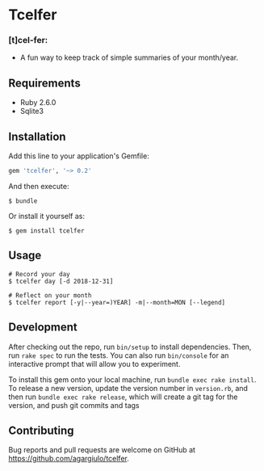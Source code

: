 # Tcelfer

### [t]cel-fer:
  - A fun way to keep track of simple summaries of your month/year.

## Requirements
* Ruby 2.6.0
* Sqlite3

## Installation

Add this line to your application's Gemfile:

```ruby
gem 'tcelfer', '~> 0.2'
```

And then execute:
```
$ bundle
```
Or install it yourself as:
```
$ gem install tcelfer
```
## Usage

```
# Record your day
$ tcelfer day [-d 2018-12-31]

# Reflect on your month
$ tcelfer report [-y|--year=)YEAR] -m|--month=MON [--legend]
```

## Development

After checking out the repo, run `bin/setup` to install dependencies. Then, run `rake spec` to run the tests. You can also run `bin/console` for an interactive prompt that will allow you to experiment.

To install this gem onto your local machine, run `bundle exec rake install`. To release a new version, update the version number in `version.rb`, and then run `bundle exec rake release`, which will create a git tag for the version, and push git commits and tags

## Contributing

Bug reports and pull requests are welcome on GitHub at https://github.com/agargiulo/tcelfer.
